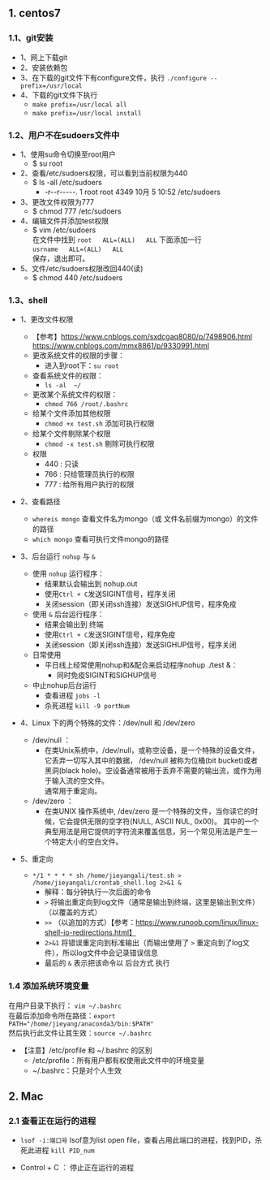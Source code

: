 ## 1. centos7
### 1.1、git安装
- 1、网上下载git
- 2、安装依赖包
- 3、在下载的git文件下有configure文件，执行 `./configure --prefix=/usr/local`
- 4、下载的git文件下执行
  - `make prefix=/usr/local all`
  - `make prefix=/usr/local install`
  
### 1.2、用户不在sudoers文件中
- 1、使用su命令切换至root用户  
  - $ su root
- 2、查看/etc/sudoers权限，可以看到当前权限为440
  - $ ls -all /etc/sudoers
     - -r--r-----. 1 root root 4349 10月  5 10:52 /etc/sudoers
- 3、更改文件权限为777
  - $ chmod 777 /etc/sudoers
- 4、编辑文件并添加test权限
  - $ vim /etc/sudoers  
    在文件中找到 `root   ALL=(ALL)   ALL` 下面添加一行  
        `usrname   ALL=(ALL)   ALL`  
    保存，退出即可。
- 5、文件/etc/sudoers权限改回440(读)
  - $ chmod 440 /etc/sudoers
  
### 1.3、shell
- 1、更改文件权限
  - 【参考】https://www.cnblogs.com/sxdcgaq8080/p/7498906.html  
          https://www.cnblogs.com/mmx8861/p/9330991.html
  - 更改系统文件的权限的步骤：
    - 进入到root下：`su root`
  - 查看系统文件的权限：
    - `ls -al  ~/`
  - 更改某个系统文件的权限：
    - `chmod 766 /root/.bashrc`
  - 给某个文件添加其他权限
    - `chmod +x test.sh` 添加可执行权限
  - 给某个文件剔除某个权限
    - `chmod -x test.sh` 剔除可执行权限
  - 权限
    - 440 : 只读
    - 766 : 只给管理员执行的权限
    - 777 : 给所有用户执行的权限
  
- 2、查看路径
  - `whereis mongo` 查看文件名为mongo（或 文件名前缀为mongo）的文件的路径
  - `which mongo` 查看可执行文件mongo的路径

- 3、后台运行 `nohup` 与 `&`
  - 使用 `nohup` 运行程序：
    - 结果默认会输出到 nohup.out
    - 使用`Ctrl + C`发送SIGINT信号，程序关闭
    - 关闭session（即关闭ssh连接）发送SIGHUP信号，程序免疫
  - 使用 `&` 后台运行程序：
    - 结果会输出到 终端
    - 使用`Ctrl + C`发送SIGINT信号，程序免疫
    - 关闭session（即关闭ssh连接）发送SIGHUP信号，程序关闭
  - 日常使用
    - 平日线上经常使用nohup和&配合来启动程序nohup ./test &：
      - 同时免疫SIGINT和SIGHUP信号
  - 中止nohup后台运行
    - 查看进程 `jobs -l`
    - 杀死进程 `kill -9 portNum`
  
- 4、Linux 下的两个特殊的文件：/dev/null 和 /dev/zero
  - /dev/null  ： 
    - 在类Unix系统中，/dev/null，或称空设备，是一个特殊的设备文件，它丢弃一切写入其中的数据，
      /dev/null 被称为位桶(bit bucket)或者黑洞(black hole)。空设备通常被用于丢弃不需要的输出流，或作为用于输入流的空文件。  
      通常用于重定向。
  - /dev/zero  ： 
    - 在类UNIX 操作系统中, /dev/zero 是一个特殊的文件，当你读它的时候，它会提供无限的空字符(NULL, ASCII NUL, 0x00)。
      其中的一个典型用法是用它提供的字符流来覆盖信息，另一个常见用法是产生一个特定大小的空白文件。
      
- 5、重定向
  - `*/1 * * * * sh /home/jieyangali/test.sh > /home/jieyangali/crontab_shell.log 2>&1 &`
    - 解释：每分钟执行一次后面的命令
    - `>` 将输出重定向到log文件（通常是输出到终端，这里是输出到文件）（以覆盖的方式）
    - `>>` （以追加的方式）【参考：https://www.runoob.com/linux/linux-shell-io-redirections.html】
    - `2>&1` 将错误重定向到标准输出（而输出使用了 `>` 重定向到了log文件），所以log文件中会记录错误信息
    - 最后的 `&` 表示把该命令以 后台方式 执行


  
### 1.4 添加系统环境变量
在用户目录下执行： `vim ~/.bashrc`  
在最后添加命令所在路径：`export PATH="/home/jieyang/anaconda3/bin:$PATH"`  
然后执行此文件让其生效：`source ~/.bashrc`  
- 【注意】/etc/profile 和 ~/.bashrc 的区别
  - /etc/profile：所有用户都有权使用此文件中的环境变量
  - ~/.bashrc：只是对个人生效


## 2. Mac
### 2.1 查看正在运行的进程
- `lsof -i:端口号`   lsof意为list open file，查看占用此端口的进程，找到PID，杀死此进程 `kill PID_num`

- Control + C ： 停止正在运行的进程

